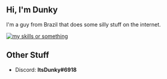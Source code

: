 ## Hi, I'm Dunky
I'm a guy from Brazil that does some silly stuff on the internet.

[![my skills or something](https://skillicons.dev/icons?i=ts,js,deno,rs,godot&perline=6)](https://skillicons.dev)

## Other Stuff
- Discord: **ItsDunky#6918**
